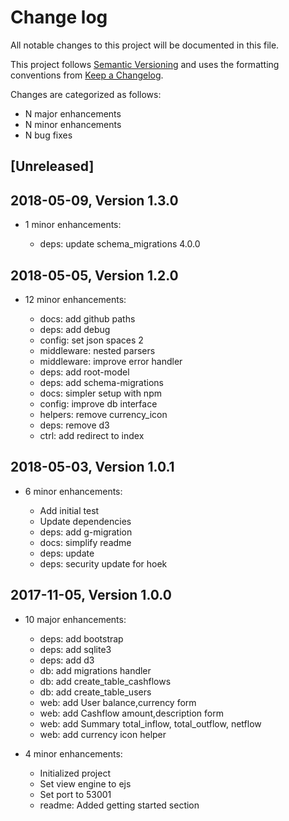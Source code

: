 
# Change log

All notable changes to this project will be documented in this file.

This project follows [Semantic Versioning](http://semver.org/) and uses the formatting conventions from [Keep a Changelog](http://keepachangelog.com).

Changes are categorized as follows:

* N major enhancements
* N minor enhancements
* N bug fixes

## [Unreleased]

## 2018-05-09, Version 1.3.0

* 1 minor enhancements:

  * deps: update schema_migrations 4.0.0

## 2018-05-05, Version 1.2.0

* 12 minor enhancements:

  * docs: add github paths
  * deps: add debug
  * config: set json spaces 2
  * middleware: nested parsers
  * middleware: improve error handler
  * deps: add root-model
  * deps: add schema-migrations
  * docs: simpler setup with npm
  * config: improve db interface
  * helpers: remove currency_icon
  * deps: remove d3
  * ctrl: add redirect to index

## 2018-05-03, Version 1.0.1

* 6 minor enhancements:

  * Add initial test
  * Update dependencies
  * deps: add g-migration
  * docs: simplify readme
  * deps: update
  * deps: security update for hoek

## 2017-11-05, Version 1.0.0

* 10 major enhancements:

   * deps: add bootstrap
   * deps: add sqlite3
   * deps: add d3
   * db: add migrations handler
   * db: add create_table_cashflows
   * db: add create_table_users
   * web: add User balance,currency form
   * web: add Cashflow amount,description form
   * web: add Summary total_inflow, total_outflow, netflow
   * web: add currency icon helper

* 4 minor enhancements:

  * Initialized project
  * Set view engine to ejs
  * Set port to 53001
  * readme: Added getting started section
